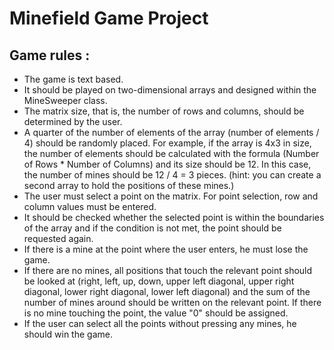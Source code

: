 # Minefield Game Project
## Game rules :
* The game is text based.
* It should be played on two-dimensional arrays and designed within the MineSweeper class.
* The matrix size, that is, the number of rows and columns, should be determined by the user.
* A quarter of the number of elements of the array (number of elements / 4) should be randomly placed. For example, if the array is 4x3 in size, the number of elements should be calculated with the formula (Number of Rows * Number of Columns) and its size should be 12. In this case, the number of mines should be 12 / 4 = 3 pieces. (hint: you can create a second array to hold the positions of these mines.)
* The user must select a point on the matrix. For point selection, row and column values must be entered.
* It should be checked whether the selected point is within the boundaries of the array and if the condition is not met, the point should be requested again.
* If there is a mine at the point where the user enters, he must lose the game.
* If there are no mines, all positions that touch the relevant point should be looked at (right, left, up, down, upper left diagonal, upper right diagonal, lower right diagonal, lower left diagonal) and the sum of the number of mines around should be written on the relevant point. If there is no mine touching the point, the value "0" should be assigned.
* If the user can select all the points without pressing any mines, he should win the game.

